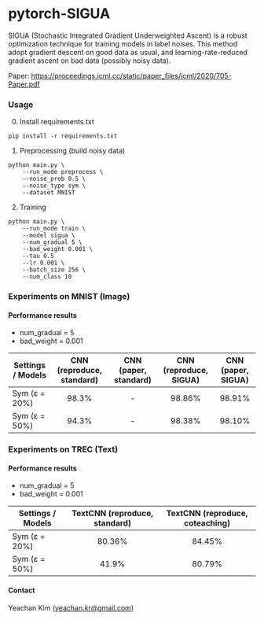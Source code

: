 # pytorch-SIGUA
SIGUA (Stochastic Integrated Gradient Underweighted Ascent) is a robust optimization technique for training models in label noises. This method adopt gradient descent on good data as usual, and learning-rate-reduced gradient ascent on bad data (possibly noisy data).

Paper: https://proceedings.icml.cc/static/paper_files/icml/2020/705-Paper.pdf

### Usage
0. Install requirements.txt
~~~
pip install -r requirements.txt
~~~

1. Preprocessing (build noisy data)
~~~
python main.py \
    --run_mode preprocess \
    --noise_prob 0.5 \
    --noise_type sym \
    --dataset MNIST
~~~

2. Training
~~~
python main.py \
    --run_mode train \
    --model sigua \
    --num_gradual 5 \
    --bad_weight 0.001 \
    --tau 0.5
    --lr 0.001 \
    --batch_size 256 \
    --num_class 10
~~~

### Experiments on MNIST (Image)

#### Performance results
* num_gradual = 5
* bad_weight = 0.001

| Settings / Models   	| CNN (reproduce, standard) 	| CNN (paper, standard) 	| CNN (reproduce, SIGUA) 	| CNN (paper, SIGUA) 	|
|---------------------	|:-------------------------:	|:---------------------:	|:---------------------------:	|:-----------------------:	|
| Sym (ε = 20%) 	|             98.3%              	|           -           	|          98.86%                   	|       98.91%                  	|
| Sym (ε = 50%) 	|       94.3%     	|         -       	|            98.38%            	|          98.10%          	|

### Experiments on TREC (Text)

#### Performance results
* num_gradual = 5
* bad_weight = 0.001

| Settings / Models   	| TextCNN (reproduce, standard) 	| TextCNN (reproduce, coteaching) 	| 
|---------------------	|:-------------------------:	|:---------------------:	|
| Sym (ε = 20%) 	|             80.36%              	|           84.45%          	|   
| Sym (ε = 50%) 	|       41.9%     	|         80.79%       	|         


#### Contact
Yeachan Kim (yeachan.kr@gmail.com)